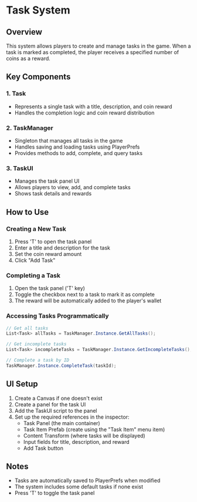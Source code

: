 # Task System

## Overview
This system allows players to create and manage tasks in the game. When a task is marked as completed, the player receives a specified number of coins as a reward.

## Key Components

### 1. Task
- Represents a single task with a title, description, and coin reward
- Handles the completion logic and coin reward distribution

### 2. TaskManager
- Singleton that manages all tasks in the game
- Handles saving and loading tasks using PlayerPrefs
- Provides methods to add, complete, and query tasks

### 3. TaskUI
- Manages the task panel UI
- Allows players to view, add, and complete tasks
- Shows task details and rewards

## How to Use

### Creating a New Task
1. Press 'T' to open the task panel
2. Enter a title and description for the task
3. Set the coin reward amount
4. Click "Add Task"

### Completing a Task
1. Open the task panel ('T' key)
2. Toggle the checkbox next to a task to mark it as complete
3. The reward will be automatically added to the player's wallet

### Accessing Tasks Programmatically
```csharp
// Get all tasks
List<Task> allTasks = TaskManager.Instance.GetAllTasks();

// Get incomplete tasks
List<Task> incompleteTasks = TaskManager.Instance.GetIncompleteTasks();

// Complete a task by ID
TaskManager.Instance.CompleteTask(taskId);
```

## UI Setup
1. Create a Canvas if one doesn't exist
2. Create a panel for the task UI
3. Add the TaskUI script to the panel
4. Set up the required references in the inspector:
   - Task Panel (the main container)
   - Task Item Prefab (create using the "Task Item" menu item)
   - Content Transform (where tasks will be displayed)
   - Input fields for title, description, and reward
   - Add Task button

## Notes
- Tasks are automatically saved to PlayerPrefs when modified
- The system includes some default tasks if none exist
- Press 'T' to toggle the task panel
